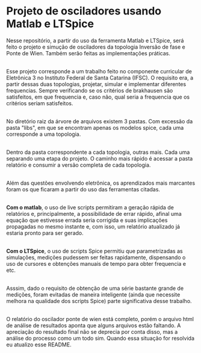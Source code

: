 # Projeto de osciladores usando Matlab e LTSpice

Nesse repositório, a partir do uso da ferramenta Matlab e LTSpice, será feito o projeto e simução de osciladores da topologia Inversão de fase e Ponte de Wien. Também serão feitas as implementações práticas. <br><br>

Esse projeto corresponde a um trabalho feito no componente curricular de Eletrônica 3 no Instituto Federal de Santa Catarina (IFSC). O requisito era, a partir dessas duas topologias, projetar, simular e implementar diferentes frequencias. Sempre verificando se os critérios de brakhausen são satisfeitos, em que frequencia e, caso não, qual seria a frequencia que os critérios seriam satisfeitos. <br><br>

No diretório raiz da árvore de arquivos existem 3 pastas. Com excessão da pasta "libs", em que se encontram apenas os modelos spice, cada uma corresponde a uma topologia. <br><br>

Dentro da pasta correspondente a cada topologia, outras mais. Cada uma separando uma etapa do projeto. O caminho mais rápido é acessar a pasta relatório e consumir a versão completa de cada topologia. <br><br>

Além das questões envolvendo eletrônica, os aprendizados mais marcantes foram os que ficaram a partir do uso das ferramentas citadas. <br><br>

<b>Com o matlab</b>, o uso de live scripts permitiram a geração rápida de relatórios e, principalmente, a possibilidade de errar rápido, afinal uma equação que estivesse errada seria corrigida e suas implicações propagadas no mesmo instante e, com isso, um relatório atualizado já estaria pronto para ser gerado. <br><br>

<b>Com o LTSpice</b>, o uso de scripts Spice permitiu que parametrizadas as simulações, medições pudessem ser feitas rapidamente, dispensando o uso de cursores e obtenções manuais de tempo para obter frequencia e etc. <br><br>

Asssim, dado o requisito de obtenção de uma série bastante grande de medições, foram evitadas de maneira inteligente (ainda que necessite melhora na qualidade dos scripts Spice) parte significativa desse trabalho.<br><br>

O relatório do oscilador ponte de wien está completo, porém o arquivo html de análise de resultados aponta que alguns arquivos estão faltando. A apreciação do resultado final não se deprecia por conta disso, mas a análise do processo como um todo sim. Quando essa situação for resolvida eu atualizo esse README.
